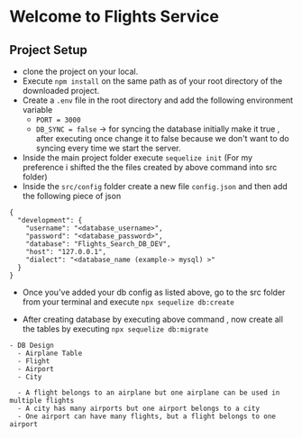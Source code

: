 # Welcome to Flights Service

## Project Setup
- clone the project on your local.
- Execute `npm install` on the same path as of your root directory of the downloaded project.
- Create a `.env` file in the root directory and add the following environment variable
    - `PORT = 3000`
    - `DB_SYNC = false` -> for syncing the database initially make it true , after executing once change it to 
      false because we don't want to do syncing every time we start the server.
- Inside the main project folder execute `sequelize init`
    (For my preference i shifted the the files created by above command into src folder)
- Inside the `src/config` folder create a new file `config.json` and then add the following piece of json

```
{
  "development": {
    "username": "<database_username>",
    "password": "<database_password>",
    "database": "Flights_Search_DB_DEV",
    "host": "127.0.0.1",
    "dialect": "<database_name (example-> mysql) >"
  }
}
```
- Once you've added your db config as listed above, go to the src folder from your terminal and execute `npx sequelize db:create`

- After creating database by executing above command , now create all the tables by executing `npx sequelize db:migrate`

```
- DB Design
  - Airplane Table
  - Flight
  - Airport
  - City 

  - A flight belongs to an airplane but one airplane can be used in multiple flights
  - A city has many airports but one airport belongs to a city
  - One airport can have many flights, but a flight belongs to one airport
```

